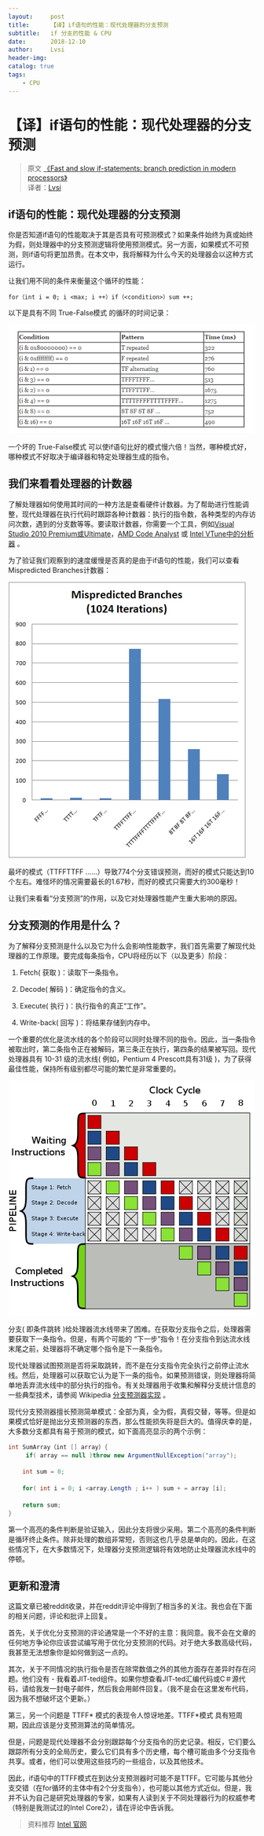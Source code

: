 ```yaml
---
layout:     post
title:      【译】if语句的性能：现代处理器的分支预测
subtitle:   if 分支的性能 & CPU
date:       2018-12-10
author:     Lvsi
header-img: 
catalog: true
tags:
    - CPU
---
```


# 【译】if语句的性能：现代处理器的分支预测

> 原文 [《Fast and slow if-statements: branch prediction in modern processors》](http://igoro.com/archive/fast-and-slow-if-statements-branch-prediction-in-modern-processors/)<br/>
> 译者：[Lvsi](https://github.com/Lvsi-China)

## if语句的性能：现代处理器的分支预测

你是否知道if语句的性能取决于其是否具有可预测模式？如果条件始终为真或始终为假，则处理器中的分支预测逻辑将使用预测模式。另一方面，如果模式不可预测，则if语句将更加昂贵。在本文中，我将解释为什么今天的处理器会以这种方式运行。

让我们用不同的条件来衡量这个循环的性能：

```
for（int i = 0; i <max; i ++）if（<condition>）sum ++;
```

以下是具有不同 True-False模式 的循环的时间记录：

<img src="/img/posts/2018/12-10/1.png">

一个坏的 True-False模式 可以使if语句比好的模式慢六倍！当然，哪种模式好，哪种模式不好取决于编译器和特定处理器生成的指令。

## 我们来看看处理器的计数器

了解处理器如何使用其时间的一种方法是查看硬件计数器。为了帮助进行性能调整，现代处理器在执行代码时跟踪各种计数器：执行的指令数，各种类型的内存访问次数，遇到的分支数等等。要读取计数器，你需要一个工具，例如[Visual Studio 2010 Premium或Ultimate](https://docs.microsoft.com/zh-cn/visualstudio/profiling/cpu-and-windows-counters?view=vs-2015)，[AMD Code Analyst](http://developer.amd.com/cpu/CodeAnalyst/codeanalystwindows/Pages/default.aspx) 或 [Intel VTune中的分析器](https://software.intel.com/en-us/vtune) 。

为了验证我们观察到的速度缓慢是否真的是由于if语句的性能，我们可以查看 Mispredicted Branches计数器：

<img src="/img/posts/2018/12-10/2.png">

最坏的模式（TTFFTTFF ......）导致774个分支错误预测，而好的模式只能达到10个左右。难怪坏的情况需要最长的1.67秒，而好的模式只需要大约300毫秒！

让我们来看看“分支预测”的作用，以及它对处理器性能产生重大影响的原因。

## 分支预测的作用是什么？

为了解释分支预测是什么以及它为什么会影响性能数字，我们首先需要了解现代处理器的工作原理。要完成每条指令，CPU将经历以下（以及更多）阶段：

1. Fetch( 获取 )：读取下一条指令。

2. Decode( 解码 )：确定指令的含义。

3. Execute( 执行 )：执行指令的真正“工作”。

4. Write-back( 回写 )：将结果存储到内存中。

一个重要的优化是流水线的各个阶段可以同时处理不同的指令。因此，当一条指令被取出时，第二条指令正在被解码，第三条正在执行，第四条的结果被写回。现代处理器具有 10-31 级的流水线( 例如，Pentium 4 Prescott具有31级 )，为了获得最佳性能，保持所有级别都尽可能的繁忙是非常重要的。

<img src="/img/posts/2018/12-10/3.png">

分支( 即条件跳转 )给处理器流水线带来了困难。在获取分支指令之后，处理器需要获取下一条指令。但是，有两个可能的 “下一步”指令！在分支指令到达流水线末尾之前，处理器将不确定哪个指令是下一条指令。

现代处理器试图预测是否将采取跳转，而不是在分支指令完全执行之前停止流水线。然后，处理器可以获取它认为是下一条的指令。如果预测错误，则处理器将简单地丢弃流水线中的部分执行的指令。有关处理器用于收集和解释分支统计信息的一些典型技术，请参阅 Wikipedia [分支预测器实现](https://en.wikipedia.org/wiki/Branch_predictor#Implementation) 。

现代分支预测器擅长预测简单模式：全部为真，全为假，真假交替，等等。但是如果模式恰好是抛出分支预测器的东西，那么性能损失将是巨大的。值得庆幸的是，大多数分支都具有易于预测的模式，如下面高亮显示的两个示例：

```java
int SumArray（int [] array）{
     if( array == null )throw new ArgumentNullException("array");

    int sum = 0;
    
    for( int i = 0; i <array.Length ; i++ ) sum + = array [i];
    
    return sum;
}
```

第一个高亮的条件判断是验证输入，因此分支将很少采用。第二个高亮的条件判断是循环终止条件。除非处理的数组非常短，否则这也几乎总是单向的。因此，在这些情况下，在大多数情况下，处理器分支预测逻辑将有效地防止处理器流水线中的停顿。

## 更新和澄清

这篇文章已被reddit收录，并在reddit评论中得到了相当多的关注。我也会在下面的相关问题，评论和批评上回复。

首先，关于优化分支预测的评论通常是一个不好的主意：我同意。我不会在文章的任何地方争论你应该尝试编写用于优化分支预测的代码。对于绝大多数高级代码，我甚至无法想象你是如何做到这一点的。

其次，关于不同情况的执行指令是否在除常数值之外的其他方面存在差异时存在问题。他们没有 - 我看着JIT-ted组件。如果你想查看JIT-ted汇编代码或C＃源代码，请给我发一封电子邮件，然后我会用邮件回复。（我不是会在这里发布代码，因为我不想破坏这个更新。）

第三，另一个问题是 TTFF* 模式的表现令人惊讶地差。TTFF*模式 具有短周期，因此应该是分支预测算法的简单情况。

但是，问题是现代处理器不会分别跟踪每个分支指令的历史记录。相反，它们要么跟踪所有分支的全局历史，要么它们具有多个历史槽，每个槽可能由多个分支指令共享。或者，他们可以使用这些技巧的一些组合，以及其他技术。

因此，if语句中的TTFF模式在到达分支预测器时可能不是TTFF。它可能与其他分支交错（在for循环的主体中有2个分支指令），也可能以其他方式近似。但是，我并不认为自己是研究处理器的专家，如果有人读到关于不同处理器行为的权威参考（特别是我测试过的Intel Core2），请在评论中告诉我。

> 资料推荐 [Intel 官网](https://www.intel.com/content/www/us/en/homepage.html)

